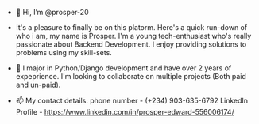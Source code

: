 - 👋 Hi, I’m @prosper-20
- It's a pleasure to finally be on this platorm. Here's a quick run-down of who i am, my name is Prosper. I'm a young tech-enthusiast who's really passionate about Backend Development. I enjoy providing solutions to problems using my skill-sets.
- 🌱 I major in Python/Django development and have over 2 years of expeprience. I'm looking to collaborate on multiple projects (Both paid and un-paid).

- 📫 My contact details:
phone number - (+234) 903-635-6792
LinkedIn Profile - https://www.linkedin.com/in/prosper-edward-556006174/

<!---
prosper-20/prosper-20 is a ✨ special ✨ repository because its `README.md` (this file) appears on your GitHub profile.
You can click the Preview link to take a look at your changes.
--->
